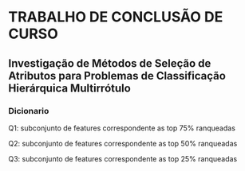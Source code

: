 # TRABALHO DE CONCLUSÃO DE CURSO

## Investigação de Métodos de Seleção de Atributos para Problemas de Classificação Hierárquica Multirrótulo

### Dicionario

Q1: subconjunto de features correspondente as top 75% ranqueadas

Q2: subconjunto de features correspondente as top 50% ranqueadas

Q3: subconjunto de features correspondente as top 25% ranqueadas
